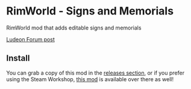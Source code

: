 # RimWorld - Signs and Memorials
RimWorld mod that adds editable signs and memorials

[Ludeon Forum post](https://ludeon.com/forums/index.php?topic=29773.0)

## Install
You can grab a copy of this mod in the [releases section](https://github.com/MCManuelLP/RimWorld-Signs_and_Memorials/releases), or if you prefer using the Steam Workshop, [this mod](http://steamcommunity.com/sharedfiles/filedetails/?id=846276095) is available over there as well!
